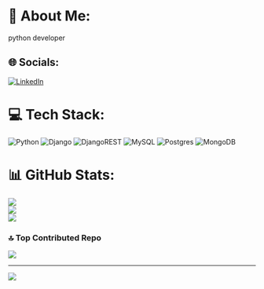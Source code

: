 # 💫 About Me:
python developer


## 🌐 Socials:
[![LinkedIn](https://img.shields.io/badge/LinkedIn-%230077B5.svg?logo=linkedin&logoColor=white)](https://linkedin.com/in/Amirhosseindzh) 

# 💻 Tech Stack:
![Python](https://img.shields.io/badge/python-3670A0?style=flat&logo=python&logoColor=ffdd54) ![Django](https://img.shields.io/badge/django-%23092E20.svg?style=flat&logo=django&logoColor=white) ![DjangoREST](https://img.shields.io/badge/DJANGO-REST-ff1709?style=flat&logo=django&logoColor=white&color=ff1709&labelColor=gray) ![MySQL](https://img.shields.io/badge/mysql-%2300000f.svg?style=flat&logo=mysql&logoColor=white) ![Postgres](https://img.shields.io/badge/postgres-%23316192.svg?style=flat&logo=postgresql&logoColor=white) ![MongoDB](https://img.shields.io/badge/MongoDB-%234ea94b.svg?style=flat&logo=mongodb&logoColor=white)
# 📊 GitHub Stats:
![](https://github-readme-stats.vercel.app/api?username=Amirhoseindzh&theme=vue-dark&hide_border=true&include_all_commits=true&count_private=true)<br/>
![](https://github-readme-streak-stats.herokuapp.com/?user=Amirhoseindzh&theme=vue-dark&hide_border=true)<br/>
![](https://github-readme-stats.vercel.app/api/top-langs/?username=Amirhoseindzh&theme=vue-dark&hide_border=true&include_all_commits=true&count_private=true&layout=compact)

### 🔝 Top Contributed Repo
![](https://github-contributor-stats.vercel.app/api?username=Amirhoseindzh&limit=5&theme=apprentice&combine_all_yearly_contributions=true)

---
[![](https://visitcount.itsvg.in/api?id=Amirhoseindzh&icon=5&color=3)](https://visitcount.itsvg.in)

<!-- Proudly created with GPRM ( https://gprm.itsvg.in ) -->
